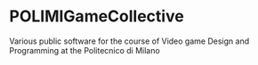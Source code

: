 POLIMIGameCollective
====================

Various public software for the course of Video game Design and Programming at the Politecnico di Milano
